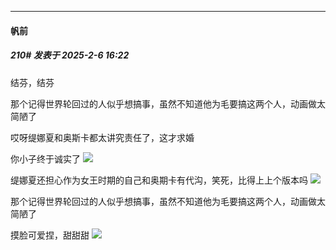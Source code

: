 ﻿
*****

####  帆前  
##### 210#       发表于 2025-2-6 16:22

结芬，结芬

那个记得世界轮回过的人似乎想搞事，虽然不知道他为毛要搞这两个人，动画做太简陋了

哎呀缇娜夏和奥斯卡都太讲究责任了，这才求婚

你小子终于诚实了
<img src="https://p.sda1.dev/21/39cf7425d7fc246e5089a2b7c58ded98/Screenshot_20250206_155739_tv.danmaku.bili.jpg" referrerpolicy="no-referrer">

缇娜夏还担心作为女王时期的自己和奥期卡有代沟，笑死，比得上上个版本吗
<img src="https://p.sda1.dev/21/e1555d8933c6acc3202d1d7390627784/Screenshot_20250206_160914_tv.danmaku.bili.jpg" referrerpolicy="no-referrer">

那个记得世界轮回过的人似乎想搞事，虽然不知道他为毛要搞这两个人，动画做太简陋了

摸脸可爱捏，甜甜甜
<img src="https://p.sda1.dev/21/f480cc95bea2dd06a7ff0f75287b17ef/Screenshot_20250206_161148_tv.danmaku.bili.jpg" referrerpolicy="no-referrer">

